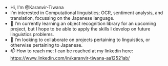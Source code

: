 - Hi, I’m @Karanvir-Tiwana
- I’m interested in Computational linguistics; OCR, sentiment analysis, and translation, focussing on the Japanese language.
- 🌱 I’m currently learning an object recognition library for an upcoming project, but I hope to be able to apply the skills I develop on
      future linguistics problems.
- 💞️ I’m looking to collaborate on projects pertaining to linguistics, or otherwise pertaining to Japanese.
- 📫 How to reach me: I can be reached at my linkedin here: https://www.linkedin.com/in/karanvir-tiwana-aa12521ab/

<!---
Karanvir-Tiwana/Karanvir-Tiwana is a ✨ special ✨ repository because its `README.md` (this file) appears on your GitHub profile.
You can click the Preview link to take a look at your changes.
--->
